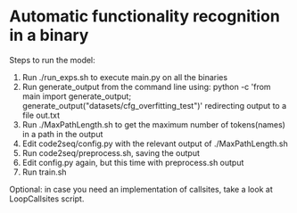 # Automatic functionality recognition in a binary 

Steps to run the model:
1. Run ./run_exps.sh to execute main.py on all the binaries
2. Run generate_output from the command line using:
	python -c 'from main import generate_output; generate_output("datasets/cfg_overfitting_test")'
  redirecting output to a file out.txt
3. Run ./MaxPathLength.sh to get the maximum number of tokens(names) in a path in the output
4. Edit code2seq/config.py with the relevant output of ./MaxPathLength.sh
5. Run code2seq/preprocess.sh, saving the output
6. Edit config.py again, but this time with preprocess.sh output
7. Run train.sh

Optional: in case you need an implementation of callsites, take a look at LoopCallsites script.



